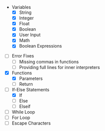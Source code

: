 + Variables
  - [x] String
  - [x] Integer
  - [x] Float
  - [x] Boolean
  - [x] User Input
  - [x] Math
  - [x] Boolean Expressions

- [ ] Error Fixes
  - [ ] Missing commas in functions
  - [ ] Providing full lines for inner interpreters

- [x] Functions
  - [x] Parameters
  - [ ] Return
- [ ] If-Else Statements
  - [x] If
  - [ ] Else
  - [ ] Elseif
- [ ] While Loop
- [ ] For Loop
- [ ] Escape Characters
